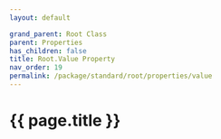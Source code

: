 ```yaml
---
layout: default

grand_parent: Root Class
parent: Properties
has_children: false
title: Root.Value Property
nav_order: 19
permalink: /package/standard/root/properties/value
---
```

# {{ page.title }}
